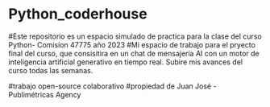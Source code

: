 ﻿# Python_coderhouse

#Este repositorio es un espacio simulado de practica para la clase del curso Python- Comision 47775 año 2023
#Mi espacio de trabajo para el pryecto final del curso, que consisitira en un chat de mensajería AI con un motor
de inteligencia artificial generativo en tiempo real. Subire mis avances del curso todas las semanas.

#trabajo open-source colaborativo 
#propiedad de Juan José - Publimétricas Agency
